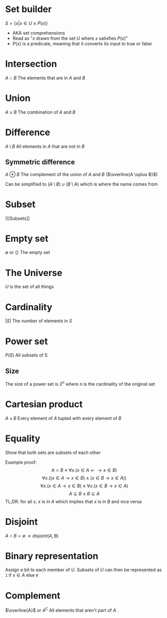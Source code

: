 # Set builder
$S = \{x | x \in U \land P(x)\}$
- AKA set comprehensions
- Read as "$x$ drawn from the set U where $x$ satisfies $P(x)$"
- $P(x)$ is a predicate, meaning that it converts its input to true or false

# Intersection
$A \cap B$
The elements that are in $A$ and $B$

# Union
$A \cup B$
The combination of $A$ and $B$

# Difference
$A \setminus B$
All elements in $A$ that are not in $B$

## Symmetric difference
$A \oplus B$
The complement of the union of $A$ and $B$ ($\overline{A \oplus B}$)

Can be simplified to $(A \setminus B) \cup (B \setminus A)$ which is where the name comes from

# Subset
![[Subsets]]

# Empty set
$\emptyset$ or $\{\}$
The empty set

# The Universe
$U$ is the set of all things

# Cardinality
$|S|$
The number of elements in $S$

# Power set
$P(S)$
All subsets of S

## Size
The size of a power set is $2^n$ where $n$ is the cardinality of the original set

# Cartesian product
$A \times B$
Every element of $A$ tupled with every element of $B$

# Equality
Show that both sets are subsets of each other

Example proof:
$$
A = B \equiv \forall x. (x \in A \leftarrow \rightarrow x \in B)
$$
$$\forall x.((x \in A \rightarrow x \in B) \land (x \in B \rightarrow x \in A))$$
$$\forall x. (x \in A \rightarrow x \in B) \land \forall x.(x \in B \rightarrow x \in A)$$
$$A \subseteq B \land B \subseteq A$$
TL;DR: for all $x$, $x$ is in $A$ which implies that $x$ is in $B$ and vice versa

# Disjoint
$A \cap B = \emptyset \rightarrow disjoint(A, B)$

# Binary representation
Assign a bit to each member of $U$. Subsets of $U$ can then be represented as `1` if $x \in A$ else `0`

# Complement
$\overline{A}$ or $A^\complement$
All elements that aren't part of $A$

